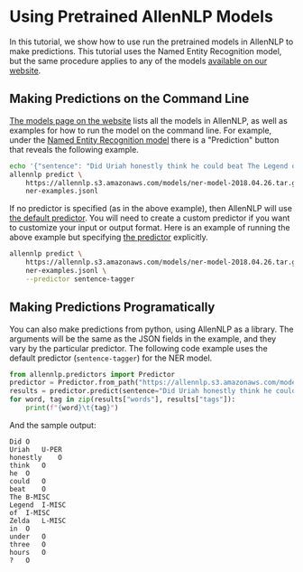 # Using Pretrained AllenNLP Models

In this tutorial, we show how to use run the pretrained models in AllenNLP to make predictions.
This tutorial uses the Named Entity Recognition model, but the same procedure applies to any of
the models [available on our website](https://allennlp.org/models).

## Making Predictions on the Command Line

[The models page on the website](https://allennlp.org/models) lists all the models in AllenNLP,
as well as examples for how to run the model on the command line.  For example, under the
[Named Entity Recognition model](https://allennlp.org/models#named-entity-recognition) there
is a "Prediction" button that reveals the following example.

```bash
echo '{"sentence": "Did Uriah honestly think he could beat The Legend of Zelda in under three hours?"}' > ner-examples.jsonl
allennlp predict \
    https://allennlp.s3.amazonaws.com/models/ner-model-2018.04.26.tar.gz \
    ner-examples.jsonl
```

If no predictor is specified (as in the above example), then AllenNLP will use [the default
predictor](https://github.com/allenai/allennlp/blob/ea2e431cf7672fd1d04bbd382141495bfbc021f7/allennlp/service/predictors/predictor.py#L12).
You will need to create a custom predictor if you want to customize your input or output format.
Here is an example of running the above example but specifying
[the predictor](https://github.com/allenai/allennlp/blob/ea2e431cf7672fd1d04bbd382141495bfbc021f7/allennlp/service/predictors/sentence_tagger.py#L11)
explicitly.

```bash
allennlp predict \
    https://allennlp.s3.amazonaws.com/models/ner-model-2018.04.26.tar.gz \
    ner-examples.jsonl \
    --predictor sentence-tagger
```

## Making Predictions Programatically

You can also make predictions from python, using AllenNLP as a library.  The arguments will be the same as
the JSON fields in the example, and they vary by the particular predictor.  The following code example
uses the default predictor (`sentence-tagger`) for the NER model.

```python
from allennlp.predictors import Predictor
predictor = Predictor.from_path("https://allennlp.s3.amazonaws.com/models/ner-model-2018.04.26.tar.gz")
results = predictor.predict(sentence="Did Uriah honestly think he could beat The Legend of Zelda in under three hours?")
for word, tag in zip(results["words"], results["tags"]):
    print(f"{word}\t{tag}")
```

And the sample output:

```
Did	O
Uriah	U-PER
honestly	O
think	O
he	O
could	O
beat	O
The	B-MISC
Legend	I-MISC
of	I-MISC
Zelda	L-MISC
in	O
under	O
three	O
hours	O
?	O
```
